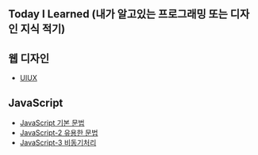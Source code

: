 [uiuxlink]: ./UIUX/UIUX.md
[javascriptlink]: ./JavaScript/javascript.md
[javascriptlinktwo]: ./JavaScript/javascript2.md
[javascriptlinkthree]: ./JavaScript/javascript3.md

## Today I Learned (내가 알고있는 프로그래밍 또는 디자인 지식 적기)

## 웹 디자인

- [UIUX][uiuxlink]

## JavaScript

- [JavaScript 기본 문법][javascriptlink]
- [JavaScript-2 유용한 문법][javascriptlinktwo]
- [JavaScript-3 비동기처리][javascriptlinkthree]
